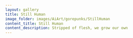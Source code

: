 ```yaml
---
layout: gallery
title: Still Human
image_folder: images/AiArt/gorepunks/StillHuman
content_title: Still Human
content_description: Stripped of flesh, we grow our own
---
```

